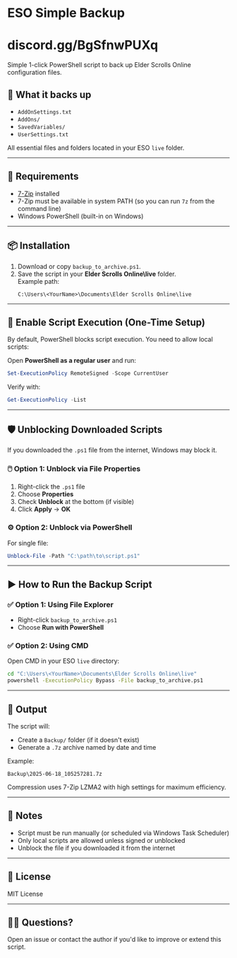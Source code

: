 # ESO Simple Backup
# discord.gg/BgSfnwPUXq
Simple 1-click PowerShell script to back up Elder Scrolls Online configuration files.

## 💾 What it backs up

- `AddOnSettings.txt`
- `AddOns/`
- `SavedVariables/`
- `UserSettings.txt`

All essential files and folders located in your ESO `live` folder.

---

## 🔧 Requirements

- [7-Zip](https://www.7-zip.org/download.html) installed
- 7-Zip must be available in system PATH (so you can run `7z` from the command line)
- Windows PowerShell (built-in on Windows)

---

## 📦 Installation

1. Download or copy `backup_to_archive.ps1`.
2. Save the script in your **Elder Scrolls Online\live** folder.  
   Example path:
   ```
   C:\Users\<YourName>\Documents\Elder Scrolls Online\live
   ```

---

## 🔐 Enable Script Execution (One-Time Setup)

By default, PowerShell blocks script execution. You need to allow local scripts:

Open **PowerShell as a regular user** and run:

```powershell
Set-ExecutionPolicy RemoteSigned -Scope CurrentUser
```

Verify with:

```powershell
Get-ExecutionPolicy -List
```

---

## 🛡️ Unblocking Downloaded Scripts

If you downloaded the `.ps1` file from the internet, Windows may block it.

### 🖱️ Option 1: Unblock via File Properties

1. Right-click the `.ps1` file
2. Choose **Properties**
3. Check **Unblock** at the bottom (if visible)
4. Click **Apply** → **OK**

### ⚙️ Option 2: Unblock via PowerShell

For single file:

```powershell
Unblock-File -Path "C:\path\to\script.ps1"
```

---

## ▶️ How to Run the Backup Script

### ✅ Option 1: Using File Explorer

- Right-click `backup_to_archive.ps1`
- Choose **Run with PowerShell**

### ✅ Option 2: Using CMD

Open CMD in your ESO `live` directory:

```cmd
cd "C:\Users\<YourName>\Documents\Elder Scrolls Online\live"
powershell -ExecutionPolicy Bypass -File backup_to_archive.ps1
```

---

## 📁 Output

The script will:

- Create a `Backup/` folder (if it doesn't exist)
- Generate a `.7z` archive named by date and time

Example:
```
Backup\2025-06-18_105257281.7z
```

Compression uses 7-Zip LZMA2 with high settings for maximum efficiency.

---

## 📝 Notes

- Script must be run manually (or scheduled via Windows Task Scheduler)
- Only local scripts are allowed unless signed or unblocked
- Unblock the file if you downloaded it from the internet

---

## 📜 License

MIT License

---

## 🙋‍♂️ Questions?

Open an issue or contact the author if you'd like to improve or extend this script.
